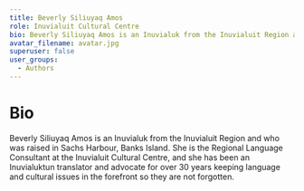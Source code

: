 ```yaml
---
title: Beverly Siliuyaq Amos
role: Inuvialuit Cultural Centre
bio: Beverly Siliuyaq Amos is an Inuvialuk from the Inuvialuit Region and who was raised in Sachs Harbour, Banks Island. She is the Regional Language Consultant at the Inuvialuit Cultural Centre, and she has been an Inuvialuktun translator and advocate for over 30 years keeping language and cultural issues in the forefront so they are not forgotten. Voices Project.
avatar_filename: avatar.jpg
superuser: false
user_groups:
  - Authors
---
```

# Bio
 Beverly Siliuyaq Amos is an Inuvialuk from the Inuvialuit Region and who was raised in Sachs Harbour, Banks Island. She is the Regional Language Consultant at the Inuvialuit Cultural Centre, and she has been an Inuvialuktun translator and advocate for over 30 years keeping language and cultural issues in the forefront so they are not forgotten.